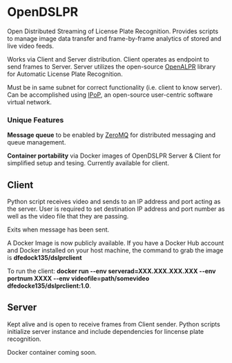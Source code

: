 # OpenDSLPR
Open Distributed Streaming of License Plate Recognition. Provides scripts to manage image data transfer and frame-by-frame analytics of stored and live video feeds.

Works via Client and Server distribution. Client operates as endpoint to send frames to Server. Server utilizes the open-source [OpenALPR](https://github.com/openalpr/openalpr) library for Automatic License Plate Recognition. 

Must be in same subnet for correct functionality (i.e. client to know server). Can be accomplished using [IPoP](https://github.com/ipop-project), an open-source user-centric software virtual network.

### Unique Features
**Message queue** to be enabled by [ZeroMQ](https://github.com/zeromq) for distributed messaging and queue management.

**Container portability** via Docker images of OpenDSLPR Server & Client for simplified setup and tesing. Currently available for client.

## Client
Python script receives video and sends to an IP address and port acting as the server. User is required to set destination IP address and port number as well as the video file that they are passing.

Exits when message has been sent.

A Docker Image is now publicly available. If you have a Docker Hub account and Docker installed on your host machine, the command to grab the image is **dfedock135/dslprclient**

To run the client: **docker run --env serverad=XXX.XXX.XXX.XXX --env portnum XXXX --env videofile=path/somevideo dfedocke135/dslprclient:1.0**.

## Server
Kept alive and is open to receive frames from Client sender. Python scripts initialize server instance and include dependencies for lincense plate recognition.

Docker container coming soon.
 
